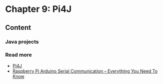 # Chapter 9: Pi4J

## Content

### Java projects



### Read more 
* [Pi4J](https://www.pi4j.com)
* [Raspberry Pi Arduino Serial Communication – Everything You Need To Know](https://roboticsbackend.com/raspberry-pi-arduino-serial-communication/)

